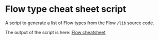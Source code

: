# Flow type cheat sheet script

A script to generate a list of Flow types from the Flow `/lib` source code.

The output of the script is here: [Flow cheatsheet](https://www.saltycrane.com/flow-type-cheat-sheet/latest/)
